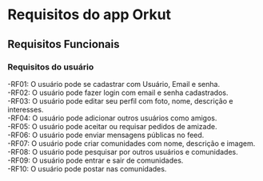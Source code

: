 # Requisitos do app Orkut

## Requisitos Funcionais

### Requisitos do usuário
-RF01: O usuário pode se cadastrar com Usuário, Email e senha.  
-RF02: O usuário pode fazer login com email e senha cadastrados.  
-RF03: O usuário pode editar seu perfil com foto, nome, descrição e interesses.  
-RF04: O usuário pode adicionar outros usuários como amigos.  
-RF05: O usuário pode aceitar ou requisar pedidos de amizade.  
-RF06: O usuário pode enviar mensagens públicas no feed.  
-RF07: O usuário pode criar comunidades com nome, descrição e imagem.  
-RF08: O usuário pode pesquisar por outros usuários e comunidades.  
-RF09: O usuário pode entrar e sair de comunidades.  
-RF10: O usuário pode postar nas comunidades.  
